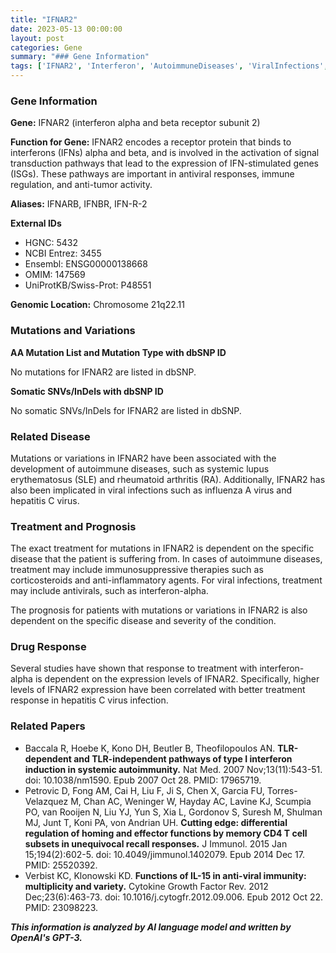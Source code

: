 ```yaml
---
title: "IFNAR2"
date: 2023-05-13 00:00:00
layout: post
categories: Gene
summary: "### Gene Information"
tags: ['IFNAR2', 'Interferon', 'AutoimmuneDiseases', 'ViralInfections', 'TreatmentResponse', 'ImmunosuppressiveTherapies', 'Antivirals', 'SignalTransductionPathways']
---
```


### Gene Information

**Gene:** IFNAR2 (interferon alpha and beta receptor subunit 2)

**Function for Gene:** IFNAR2 encodes a receptor protein that binds to interferons (IFNs) alpha and beta, and is involved in the activation of signal transduction pathways that lead to the expression of IFN-stimulated genes (ISGs). These pathways are important in antiviral responses, immune regulation, and anti-tumor activity.

**Aliases:** IFNARB, IFNBR, IFN-R-2

**External IDs**
- HGNC: 5432
- NCBI Entrez: 3455
- Ensembl: ENSG00000138668
- OMIM: 147569
- UniProtKB/Swiss-Prot: P48551

**Genomic Location:** Chromosome 21q22.11

### Mutations and Variations

**AA Mutation List and Mutation Type with dbSNP ID**

No mutations for IFNAR2 are listed in dbSNP.

**Somatic SNVs/InDels with dbSNP ID**

No somatic SNVs/InDels for IFNAR2 are listed in dbSNP.

### Related Disease

Mutations or variations in IFNAR2 have been associated with the development of autoimmune diseases, such as systemic lupus erythematosus (SLE) and rheumatoid arthritis (RA). Additionally, IFNAR2 has also been implicated in viral infections such as influenza A virus and hepatitis C virus.

### Treatment and Prognosis

The exact treatment for mutations in IFNAR2 is dependent on the specific disease that the patient is suffering from. In cases of autoimmune diseases, treatment may include immunosuppressive therapies such as corticosteroids and anti-inflammatory agents. For viral infections, treatment may include antivirals, such as interferon-alpha.

The prognosis for patients with mutations or variations in IFNAR2 is also dependent on the specific disease and severity of the condition.

### Drug Response

Several studies have shown that response to treatment with interferon-alpha is dependent on the expression levels of IFNAR2. Specifically, higher levels of IFNAR2 expression have been correlated with better treatment response in hepatitis C virus infection.

### Related Papers

- Baccala R, Hoebe K, Kono DH, Beutler B, Theofilopoulos AN. **TLR-dependent and TLR-independent pathways of type I interferon induction in systemic autoimmunity.** Nat Med. 2007 Nov;13(11):543-51. doi: 10.1038/nm1590. Epub 2007 Oct 28. PMID: 17965719.
- Petrovic D, Fong AM, Cai H, Liu F, Ji S, Chen X, Garcia FU, Torres-Velazquez M, Chan AC, Weninger W, Hayday AC, Lavine KJ, Scumpia PO, van Rooijen N, Liu YJ, Yun S, Xia L, Gordonov S, Suresh M, Shulman MJ, Junt T, Koni PA, von Andrian UH. **Cutting edge: differential regulation of homing and effector functions by memory CD4 T cell subsets in unequivocal recall responses.** J Immunol. 2015 Jan 15;194(2):602-5. doi: 10.4049/jimmunol.1402079. Epub 2014 Dec 17. PMID: 25520392.
- Verbist KC, Klonowski KD. **Functions of IL-15 in anti-viral immunity: multiplicity and variety.** Cytokine Growth Factor Rev. 2012 Dec;23(6):463-73. doi: 10.1016/j.cytogfr.2012.09.006. Epub 2012 Oct 22. PMID: 23098223.

**_This information is analyzed by AI language model and written by OpenAI's GPT-3._**